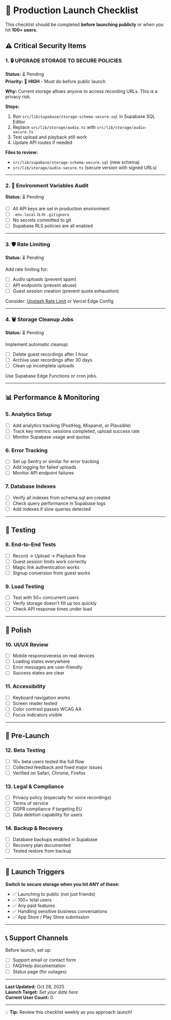 # 🚀 Production Launch Checklist

This checklist should be completed **before launching publicly** or when you hit **100+ users**.

## ⚠️ Critical Security Items

### 1. 🔒 **UPGRADE STORAGE TO SECURE POLICIES** 
**Status:** ⏳ Pending  
**Priority:** 🔴 **HIGH** - Must do before public launch

**Why:** Current storage allows anyone to access recording URLs. This is a privacy risk.

**Steps:**
1. Run `src/lib/supabase/storage-schema-secure.sql` in Supabase SQL Editor
2. Replace `src/lib/storage/audio.ts` with `src/lib/storage/audio-secure.ts`
3. Test upload and playback still work
4. Update API routes if needed

**Files to review:**
- `src/lib/supabase/storage-schema-secure.sql` (new schema)
- `src/lib/storage/audio-secure.ts` (secure version with signed URLs)

---

### 2. 🔑 Environment Variables Audit
**Status:** ⏳ Pending

- [ ] All API keys are set in production environment
- [ ] `.env.local` is in `.gitignore`
- [ ] No secrets committed to git
- [ ] Supabase RLS policies are all enabled

---

### 3. 🛡️ Rate Limiting
**Status:** ⏳ Pending

Add rate limiting for:
- [ ] Audio uploads (prevent spam)
- [ ] API endpoints (prevent abuse)
- [ ] Guest session creation (prevent quota exhaustion)

Consider: [Upstash Rate Limit](https://upstash.com/docs/redis/features/ratelimiting) or Vercel Edge Config

---

### 4. 🗑️ Storage Cleanup Jobs
**Status:** ⏳ Pending

Implement automatic cleanup:
- [ ] Delete guest recordings after 1 hour
- [ ] Archive user recordings after 30 days
- [ ] Clean up incomplete uploads

Use Supabase Edge Functions or cron jobs.

---

## 📊 Performance & Monitoring

### 5. Analytics Setup
- [ ] Add analytics tracking (PostHog, Mixpanel, or Plausible)
- [ ] Track key metrics: sessions completed, upload success rate
- [ ] Monitor Supabase usage and quotas

### 6. Error Tracking
- [ ] Set up Sentry or similar for error tracking
- [ ] Add logging for failed uploads
- [ ] Monitor API endpoint failures

### 7. Database Indexes
- [ ] Verify all indexes from schema.sql are created
- [ ] Check query performance in Supabase logs
- [ ] Add indexes if slow queries detected

---

## 🧪 Testing

### 8. End-to-End Tests
- [ ] Record → Upload → Playback flow
- [ ] Guest session limits work correctly
- [ ] Magic link authentication works
- [ ] Signup conversion from guest works

### 9. Load Testing
- [ ] Test with 50+ concurrent users
- [ ] Verify storage doesn't fill up too quickly
- [ ] Check API response times under load

---

## 🎨 Polish

### 10. UI/UX Review
- [ ] Mobile responsiveness on real devices
- [ ] Loading states everywhere
- [ ] Error messages are user-friendly
- [ ] Success states are clear

### 11. Accessibility
- [ ] Keyboard navigation works
- [ ] Screen reader tested
- [ ] Color contrast passes WCAG AA
- [ ] Focus indicators visible

---

## 📱 Pre-Launch

### 12. Beta Testing
- [ ] 10+ beta users tested the full flow
- [ ] Collected feedback and fixed major issues
- [ ] Verified on Safari, Chrome, Firefox

### 13. Legal & Compliance
- [ ] Privacy policy (especially for voice recordings)
- [ ] Terms of service
- [ ] GDPR compliance if targeting EU
- [ ] Data deletion capability for users

### 14. Backup & Recovery
- [ ] Database backups enabled in Supabase
- [ ] Recovery plan documented
- [ ] Tested restore from backup

---

## 🎯 Launch Triggers

**Switch to secure storage when you hit ANY of these:**
- ✅ Launching to public (not just friends)
- ✅ 100+ total users
- ✅ Any paid features
- ✅ Handling sensitive business conversations
- ✅ App Store / Play Store submission

---

## 📞 Support Channels

Before launch, set up:
- [ ] Support email or contact form
- [ ] FAQ/Help documentation
- [ ] Status page (for outages)

---

**Last Updated:** Oct 28, 2025  
**Launch Target:** _Set your date here_  
**Current User Count:** 0

---

💡 **Tip:** Review this checklist weekly as you approach launch!



